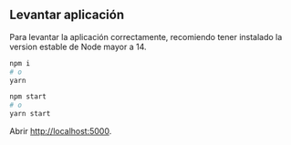 ## Levantar aplicación

Para levantar la aplicación correctamente, recomiendo tener instalado la version estable de Node mayor a 14.

```bash
npm i
# o
yarn

npm start
# o
yarn start
```

Abrir [http://localhost:5000](http://localhost:5000).
